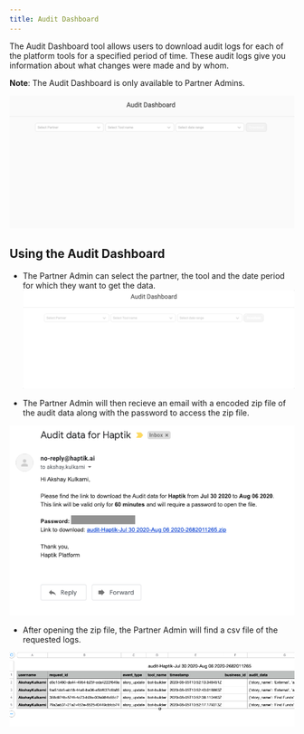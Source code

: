 ```yaml
---
title: Audit Dashboard
---
```


The Audit Dashboard tool allows users to download audit logs for each of the platform tools for a specified period of time. These audit logs give you information about what changes were made and by whom.

**Note**: The Audit Dashboard is only available to Partner Admins.

![Audit Dashbaord](assets/audit-dashboard.png)

## Using the Audit Dashboard

* The Partner Admin can select the partner, the tool and the date period for which they want to get the data.
![Audit Request](assets/audit-request.gif)

* The Partner Admin will then recieve an email with a encoded zip file of the audit data along with the password to access the zip file.

![Audit Email](assets/audit-email.png)

* After opening the zip file, the Partner Admin will find a csv file of the requested logs.

![Audit Logs](assets/audit-logs.png)
